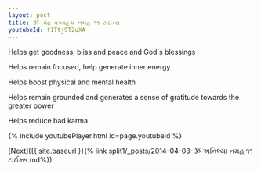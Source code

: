 ```yaml
---
layout: post
title: ૐ ચંદ્ર વક્તહૃય નમહ ૧૧ ટાઈમ્સ
youtubeId: f1Ttj9T2uXA
---
```

 
 
Helps get goodness, bliss and peace and God's blessings
 
Helps remain focused, help generate inner energy 
 
Helps boost physical and mental health 
 
Helps remain grounded and generates a sense of gratitude towards the greater power 
 
Helps reduce bad karma
 
 
 
 


{% include youtubePlayer.html id=page.youtubeId %}
 
[Next]({{ site.baseurl }}{% link  split1/_posts/2014-04-03-ૐ અનિલ્યા નમહ ૧૧ ટાઈમ્સ.md%})
 
